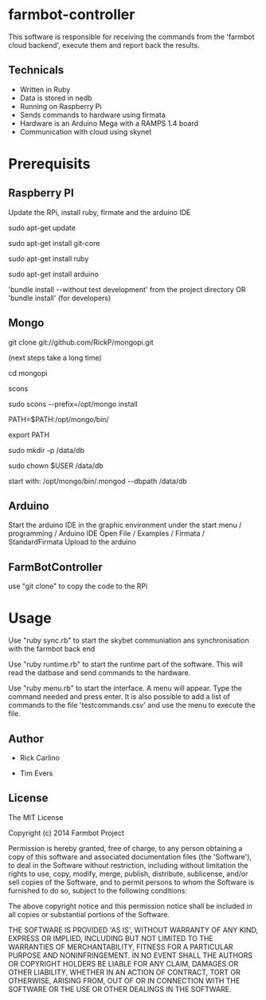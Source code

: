 farmbot-controller
==================

This software is responsible for receiving the commands from the 'farmbot cloud backend', execute them and report back the results.

Technicals
----------

* Written in Ruby
* Data is stored in nedb
* Running on Raspberry Pi
* Sends commands to hardware using firmata
* Hardware is an Arduino Mega with a RAMPS 1.4 board
* Communication with cloud using skynet

Prerequisits
============

Raspberry PI
------------

Update the RPi, install ruby, firmate and the arduino IDE

sudo apt-get update

sudo apt-get install git-core

sudo apt-get install ruby

sudo apt-get install arduino

'bundle install --without test development' from the project directory
OR
'bundle install' (for developers)


Mongo
-----

git clone git://github.com/RickP/mongopi.git

(next steps take a long time)

cd mongopi

scons

sudo scons --prefix=/opt/mongo install

PATH=$PATH:/opt/mongo/bin/

export PATH

sudo mkdir -p /data/db

sudo chown $USER /data/db

start with: /opt/mongo/bin/.mongod --dbpath /data/db

Arduino
-------

Start the arduino IDE in the graphic environment under the start menu / programming / Arduino IDE
Open File / Examples / Firmata / StandardFirmata
Upload to the arduino

FarmBotController
-----------------

use "git clone" to copy the code to the RPi

Usage
=====

Use "ruby sync.rb" to start the skybet communiation ans synchronisation with the farmbot back end

Use "ruby runtime.rb" to start the runtime part of the software. This will read the datbase and send commands to the hardware.

Use "ruby menu.rb" to start the interface. A menu will appear. Type the command needed and press enter. It is also possible to add a list of commands to the file 'testcommands.csv' and use the menu to execute the file.

Author
------

 * Rick Carlino

 * Tim Evers

License
-------

The MIT License

Copyright (c) 2014 Farmbot Project

Permission is hereby granted, free of charge, to any person obtaining
a copy of this software and associated documentation files (the
'Software'), to deal in the Software without restriction, including
without limitation the rights to use, copy, modify, merge, publish,
distribute, sublicense, and/or sell copies of the Software, and to
permit persons to whom the Software is furnished to do so, subject to
the following conditions:

The above copyright notice and this permission notice shall be
included in all copies or substantial portions of the Software.

THE SOFTWARE IS PROVIDED 'AS IS', WITHOUT WARRANTY OF ANY KIND,
EXPRESS OR IMPLIED, INCLUDING BUT NOT LIMITED TO THE WARRANTIES OF
MERCHANTABILITY, FITNESS FOR A PARTICULAR PURPOSE AND NONINFRINGEMENT.
IN NO EVENT SHALL THE AUTHORS OR COPYRIGHT HOLDERS BE LIABLE FOR ANY
CLAIM, DAMAGES OR OTHER LIABILITY, WHETHER IN AN ACTION OF CONTRACT,
TORT OR OTHERWISE, ARISING FROM, OUT OF OR IN CONNECTION WITH THE
SOFTWARE OR THE USE OR OTHER DEALINGS IN THE SOFTWARE.
